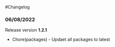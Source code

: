 #Changelog
### 06/08/2022
Release version **1.2.1**
- Chore(packages) - Updaet all packages to latest